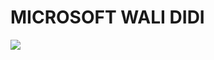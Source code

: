 <h1>  MICROSOFT WALI DIDI</h1>
<img src=="https://github.com/8505barotmaithili/prof-s/blob/main/profile/images/Screenshot%20(272).png">
